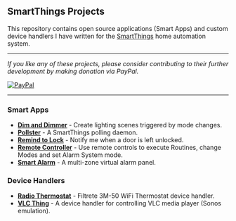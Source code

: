 ## SmartThings Projects

This repository contains open source applications (Smart Apps) and custom
device handlers I have written for the [SmartThings](http://www.smartthings.com)
home automation system.

---

*If you like any of these projects, please consider contributing to their
further development by making donation via PayPal.*

[![PayPal](https://www.paypalobjects.com/en_US/i/btn/btn_donate_LG.gif)](https://www.paypal.com/cgi-bin/webscr?cmd=_s-xclick&hosted_button_id=ATTTMV7JV2W9W)

---

### Smart Apps

* [__Dim and Dimmer__](DimAndDimmer.md) - Create lighting scenes triggered by
mode changes.
* [__Pollster__](Pollster.md) - A SmartThings polling daemon.
* [__Remind to Lock__](RemindToLock.md) - Notify me when a door is left
unlocked.
* [__Remote Controller__](remote-controller.md) - Use remote controls to
execute Routines, change Modes and set Alarm System mode.
* [__Smart Alarm__](SmartAlarm.md) - A multi-zone virtual alarm panel.

### Device Handlers

* [__Radio Thermostat__](RadioThermostat.md) - Filtrete 3M-50 WiFi Thermostat device handler.
* [__VLC Thing__](VlcThing.md) - A device handler for controlling VLC media player (Sonos emulation).
